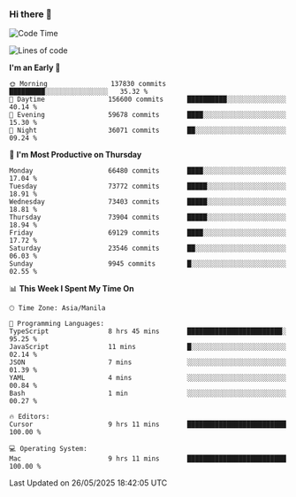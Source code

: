 ### Hi there 👋

<!--START_SECTION:waka-->
![Code Time](http://img.shields.io/badge/Code%20Time-6%2C059%20hrs%205%20mins-blue)

![Lines of code](https://img.shields.io/badge/From%20Hello%20World%20I%27ve%20Written-136.2%20million%20lines%20of%20code-blue)

**I'm an Early 🐤** 

```text
🌞 Morning                137830 commits      █████████░░░░░░░░░░░░░░░░   35.32 % 
🌆 Daytime                156600 commits      ██████████░░░░░░░░░░░░░░░   40.14 % 
🌃 Evening                59678 commits       ████░░░░░░░░░░░░░░░░░░░░░   15.30 % 
🌙 Night                  36071 commits       ██░░░░░░░░░░░░░░░░░░░░░░░   09.24 % 
```
📅 **I'm Most Productive on Thursday** 

```text
Monday                   66480 commits       ████░░░░░░░░░░░░░░░░░░░░░   17.04 % 
Tuesday                  73772 commits       █████░░░░░░░░░░░░░░░░░░░░   18.91 % 
Wednesday                73403 commits       █████░░░░░░░░░░░░░░░░░░░░   18.81 % 
Thursday                 73904 commits       █████░░░░░░░░░░░░░░░░░░░░   18.94 % 
Friday                   69129 commits       ████░░░░░░░░░░░░░░░░░░░░░   17.72 % 
Saturday                 23546 commits       ██░░░░░░░░░░░░░░░░░░░░░░░   06.03 % 
Sunday                   9945 commits        █░░░░░░░░░░░░░░░░░░░░░░░░   02.55 % 
```


📊 **This Week I Spent My Time On** 

```text
🕑︎ Time Zone: Asia/Manila

💬 Programming Languages: 
TypeScript               8 hrs 45 mins       ████████████████████████░   95.25 % 
JavaScript               11 mins             █░░░░░░░░░░░░░░░░░░░░░░░░   02.14 % 
JSON                     7 mins              ░░░░░░░░░░░░░░░░░░░░░░░░░   01.39 % 
YAML                     4 mins              ░░░░░░░░░░░░░░░░░░░░░░░░░   00.84 % 
Bash                     1 min               ░░░░░░░░░░░░░░░░░░░░░░░░░   00.27 % 

🔥 Editors: 
Cursor                   9 hrs 11 mins       █████████████████████████   100.00 % 

💻 Operating System: 
Mac                      9 hrs 11 mins       █████████████████████████   100.00 % 
```


 Last Updated on 26/05/2025 18:42:05 UTC
<!--END_SECTION:waka-->


<!--
**rad182/rad182** is a ✨ _special_ ✨ repository because its `README.md` (this file) appears on your GitHub profile.

Here are some ideas to get you started:

- 🔭 I’m currently working on ...
- 🌱 I’m currently learning ...
- 👯 I’m looking to collaborate on ...
- 🤔 I’m looking for help with ...
- 💬 Ask me about ...
- 📫 How to reach me: ...
- 😄 Pronouns: ...
- ⚡ Fun fact: ...
-->
